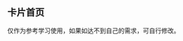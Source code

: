 ## 卡片首页

<demo-model url="/vipPage/home/card/card"></demo-model>
<template-download></template-download>

仅作为参考学习使用，如果如达不到自己的需求，可自行修改。


